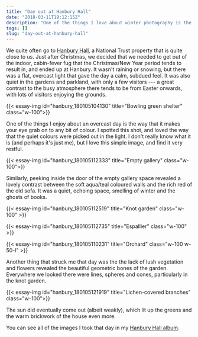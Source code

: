 ```yaml
---
title: "Day out at Hanbury Hall"
date: "2018-03-11T19:12:15Z"
description: "One of the things I love about winter photography is the calm feeling the flat light gives everything."
tags: []
slug: "day-out-at-hanbury-hall"
---
```


We quite often go to [Hanbury Hall](https://www.nationaltrust.org.uk/hanbury-hall-and-gardens), a National Trust property that is quite close to us. Just after Christmas, we decided that we needed to get out of the indoor, cabin-fever fug that the Christmas/New Year period tends to result in, and ended up at Hanbury. It wasn't raining or snowing, but there was a flat, overcast light that gave the day a calm, subdued feel. It was also quiet in the gardens and parkland, with only a few visitors --- a great contrast to the busy atmosphere there tends to be from Easter onwards, with lots of visitors enjoying the grounds.

{{< essay-img id="hanbury_180105104130" title="Bowling green shelter" class="w-100">}}

One of the things I enjoy about an overcast day is the way that it makes your eye grab on to any bit of colour. I spotted this shot, and loved the way that the quiet colours were picked out in the light. I don't really know what it is (and perhaps it's just me), but I love this simple image, and find it very restful.

{{< essay-img id="hanbury_180105112333" title="Empty gallery" class="w-100">}}

Similarly, peeking inside the door of the empty gallery space revealed a lovely contrast between the soft aqua/teal coloured walls and the rich red of the old sofa. It was a quiet, echoing space, smelling of winter and the ghosts of books.

{{< essay-img id="hanbury_180105112519" title="Knot garden" class="w-100" >}}

{{< essay-img id="hanbury_180105112735" title="Espallier" class="w-100" >}}

{{< essay-img id="hanbury_180105110231" title="Orchard" class="w-100 w-50-l" >}}

Another thing that struck me that day was the the lack of lush vegetation and flowers revealed the beautiful geometric bones of the garden. Everywhere we looked there were lines, spheres and cones, particularly in the knot garden.

{{< essay-img id="hanbury_180105121919" title="Lichen-covered branches" class="w-100">}}

The sun did eventually come out (albeit weakly), which lit up the greens and the warm brickwork of the house even more.

You can see all of the images I took that day in my [Hanbury Hall album](/albums/hanbury-hall/).
